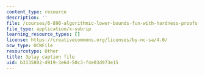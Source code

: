 ```yaml
---
content_type: resource
description: ''
file: /courses/6-890-algorithmic-lower-bounds-fun-with-hardness-proofs-fall-2014/b3135802d9193e6d50c3f4e03d973e15_LHBc2mE71yc.srt
file_type: application/x-subrip
learning_resource_types: []
license: https://creativecommons.org/licenses/by-nc-sa/4.0/
ocw_type: OCWFile
resourcetype: Other
title: 3play caption file
uid: b3135802-d919-3e6d-50c3-f4e03d973e15
---
```

